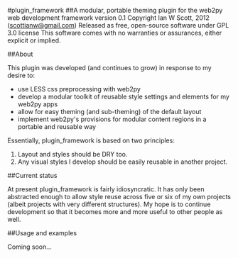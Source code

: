 #plugin_framework
##A modular, portable theming plugin for the web2py web development framework
version 0.1
Copyright Ian W Scott, 2012 (scottianw@gmail.com)
Released as free, open-source software under GPL 3.0 license
This software comes with no warranties or assurances, either explicit or implied.

##About

This plugin was developed (and continues to grow) in response to my desire to:
- use LESS css preprocessing with web2py
- develop a modular toolkit of reusable style settings and elements for my web2py apps
- allow for easy theming (and sub-theming) of the default layout
- implement web2py's provisions for modular content regions in a portable and reusable way

Essentially, plugin_framework is based on two principles:
1. Layout and styles should be DRY too.
2. Any visual styles I develop should be easily reusable in another project.

##Current status

At present plugin_framework is fairly idiosyncratic. It has only been abstracted enough to allow style reuse across five or six of my own projects (albeit projects with very different structures). My hope is to continue development so that it becomes more and more useful to other people as well.

##Usage and examples

Coming soon...